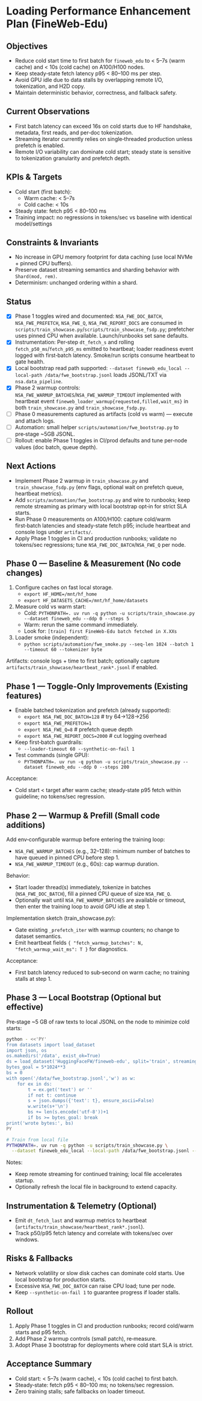 # Loading Performance Enhancement Plan (FineWeb‑Edu)

## Objectives
- Reduce cold start time to first batch for `fineweb_edu` to < 5–7s (warm cache) and < 10s (cold cache) on A100/H100 nodes.
- Keep steady‑state fetch latency p95 < 80–100 ms per step.
- Avoid GPU idle due to data stalls by overlapping remote I/O, tokenization, and H2D copy.
- Maintain deterministic behavior, correctness, and fallback safety.

## Current Observations
- First batch latency can exceed 16s on cold starts due to HF handshake, metadata, first reads, and per‑doc tokenization.
- Streaming iterator currently relies on single‑threaded production unless prefetch is enabled.
- Remote I/O variability can dominate cold start; steady state is sensitive to tokenization granularity and prefetch depth.

## KPIs & Targets
- Cold start (first batch):
  - Warm cache: < 5–7s
  - Cold cache: < 10s
- Steady state: fetch p95 < 80–100 ms
- Training impact: no regressions in tokens/sec vs baseline with identical model/settings

## Constraints & Invariants
- No increase in GPU memory footprint for data caching (use local NVMe + pinned CPU buffers).
- Preserve dataset streaming semantics and sharding behavior with `Shard(mod, rem)`.
- Determinism: unchanged ordering within a shard.

## Status
- [x] Phase 1 toggles wired and documented: `NSA_FWE_DOC_BATCH`, `NSA_FWE_PREFETCH`, `NSA_FWE_Q`, `NSA_FWE_REPORT_DOCS` are consumed in `scripts/train_showcase.py`/`scripts/train_showcase_fsdp.py`; prefetcher uses pinned CPU when available. Launch/runbooks set sane defaults.
- [x] Instrumentation: Per‑step `dt_fetch_s` and rolling `fetch_p50_ms`/`fetch_p95_ms` emitted to heartbeat; loader readiness event logged with first‑batch latency. Smoke/run scripts consume heartbeat to gate health.
- [x] Local bootstrap read path supported: `--dataset fineweb_edu_local --local-path /data/fwe_bootstrap.jsonl` loads JSONL/TXT via `nsa.data_pipeline`.
- [x] Phase 2 warmup controls: `NSA_FWE_WARMUP_BATCHES`/`NSA_FWE_WARMUP_TIMEOUT` implemented with heartbeat event `fineweb_loader_warmup{requested,filled,wait_ms}` in both `train_showcase.py` and `train_showcase_fsdp.py`.
- [ ] Phase 0 measurements captured as artifacts (cold vs warm) — execute and attach logs.
- [ ] Automation: small helper `scripts/automation/fwe_bootstrap.py` to pre‑stage ~5GB JSONL.
- [ ] Rollout: enable Phase 1 toggles in CI/prod defaults and tune per‑node values (doc batch, queue depth).

## Next Actions
- Implement Phase 2 warmup in `train_showcase.py` and `train_showcase_fsdp.py` (env flags, optional wait on prefetch queue, heartbeat metrics).
- Add `scripts/automation/fwe_bootstrap.py` and wire to runbooks; keep remote streaming as primary with local bootstrap opt‑in for strict SLA starts.
- Run Phase 0 measurements on A100/H100: capture cold/warm first‑batch latencies and steady‑state fetch p95; include heartbeat and console logs under `artifacts/`.
- Apply Phase 1 toggles in CI and production runbooks; validate no tokens/sec regressions; tune `NSA_FWE_DOC_BATCH`/`NSA_FWE_Q` per node.

## Phase 0 — Baseline & Measurement (No code changes)
1) Configure caches on fast local storage.
   - `export HF_HOME=/mnt/hf_home`
   - `export HF_DATASETS_CACHE=/mnt/hf_home/datasets`
2) Measure cold vs warm start:
   - Cold: `PYTHONPATH=. uv run -q python -u scripts/train_showcase.py --dataset fineweb_edu --ddp 0 --steps 5`
   - Warm: rerun the same command immediately.
   - Look for: `[train] first FineWeb‑Edu batch fetched in X.XXs`
3) Loader smoke (independent):
   - `python scripts/automation/fwe_smoke.py --seq-len 1024 --batch 1 --timeout 60 --tokenizer byte`

Artifacts: console logs + time to first batch; optionally capture `artifacts/train_showcase/heartbeat_rank*.jsonl` if enabled.

## Phase 1 — Toggle‑Only Improvements (Existing features)
- Enable batched tokenization and prefetch (already supported):
  - `export NSA_FWE_DOC_BATCH=128`  # try 64→128→256
  - `export NSA_FWE_PREFETCH=1`
  - `export NSA_FWE_Q=8`            # prefetch queue depth
  - `export NSA_FWE_REPORT_DOCS=2000`  # cut logging overhead
- Keep first‑batch guardrails:
  - `--loader-timeout 60 --synthetic-on-fail 1`
- Test commands (single GPU):
  - `PYTHONPATH=. uv run -q python -u scripts/train_showcase.py --dataset fineweb_edu --ddp 0 --steps 200`

Acceptance:
- Cold start < target after warm cache; steady‑state p95 fetch within guideline; no tokens/sec regression.

## Phase 2 — Warmup & Prefill (Small code additions)
Add env‑configurable warmup before entering the training loop:
- `NSA_FWE_WARMUP_BATCHES` (e.g., 32–128): minimum number of batches to have queued in pinned CPU before step 1.
- `NSA_FWE_WARMUP_TIMEOUT` (e.g., 60s): cap warmup duration.

Behavior:
- Start loader thread(s) immediately, tokenize in batches (`NSA_FWE_DOC_BATCH`), fill a pinned CPU queue of size `NSA_FWE_Q`.
- Optionally wait until `NSA_FWE_WARMUP_BATCHES` are available or timeout, then enter the training loop to avoid GPU idle at step 1.

Implementation sketch (train_showcase.py):
- Gate existing `_prefetch_iter` with warmup counters; no change to dataset semantics.
- Emit heartbeat fields `{ "fetch_warmup_batches": N, "fetch_warmup_wait_ms": T }` for diagnostics.

Acceptance:
- First batch latency reduced to sub‑second on warm cache; no training stalls at step 1.

## Phase 3 — Local Bootstrap (Optional but effective)
Pre‑stage ~5 GB of raw texts to local JSONL on the node to minimize cold starts:

```bash
python - <<'PY'
from datasets import load_dataset
import json, os
os.makedirs('/data', exist_ok=True)
ds = load_dataset('HuggingFaceFW/fineweb-edu', split='train', streaming=True)
bytes_goal = 5*1024**3
bs = 0
with open('/data/fwe_bootstrap.jsonl','w') as w:
    for ex in ds:
        t = ex.get('text') or ''
        if not t: continue
        s = json.dumps({'text': t}, ensure_ascii=False)
        w.write(s+'\n')
        bs += len(s.encode('utf-8'))+1
        if bs >= bytes_goal: break
print('wrote bytes:', bs)
PY

# Train from local file
PYTHONPATH=. uv run -q python -u scripts/train_showcase.py \
  --dataset fineweb_edu_local --local-path /data/fwe_bootstrap.jsonl --ddp 0 --steps 200
```

Notes:
- Keep remote streaming for continued training; local file accelerates startup.
- Optionally refresh the local file in background to extend capacity.

## Instrumentation & Telemetry (Optional)
- Emit `dt_fetch_last` and warmup metrics to heartbeat (`artifacts/train_showcase/heartbeat_rank*.jsonl`).
- Track p50/p95 fetch latency and correlate with tokens/sec over windows.

## Risks & Fallbacks
- Network volatility or slow disk caches can dominate cold starts. Use local bootstrap for production starts.
- Excessive `NSA_FWE_DOC_BATCH` can raise CPU load; tune per node.
- Keep `--synthetic-on-fail 1` to guarantee progress if loader stalls.

## Rollout
1) Apply Phase 1 toggles in CI and production runbooks; record cold/warm starts and p95 fetch.
2) Add Phase 2 warmup controls (small patch), re‑measure.
3) Adopt Phase 3 bootstrap for deployments where cold start SLA is strict.

## Acceptance Summary
- Cold start: < 5–7s (warm cache), < 10s (cold cache) to first batch.
- Steady‑state: fetch p95 < 80–100 ms; no tokens/sec regression.
- Zero training stalls; safe fallbacks on loader timeout.
